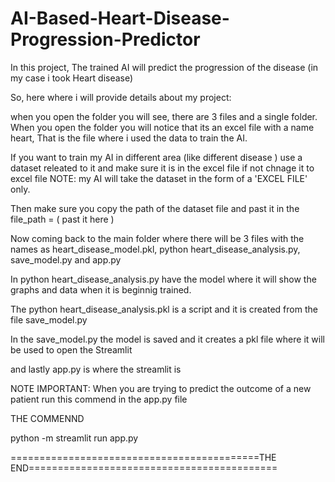 # AI-Based-Heart-Disease-Progression-Predictor

In this project, The trained AI will predict the progression of the disease (in my case i took Heart disease)

So, here where i will provide details about my project:

when you open the folder you will see, there are 3 files and a single folder. When you open the folder you will notice that its an excel file with a name heart, That is the file where i used the data to train the AI.

If you want to train my AI in different area (like different disease ) use a dataset releated to it and make sure it is in the excel file if not chnage it to excel file NOTE: my AI will take the dataset in the form of a 'EXCEL FILE' only.

Then make sure you copy the path of the dataset file and past it in the file_path = ( past it here )

Now coming back to the main folder where there will be 3 files with the names as heart_disease_model.pkl, python heart_disease_analysis.py, save_model.py and app.py

In python heart_disease_analysis.py have the model where it will show the graphs and data when it is beginnig trained.

The python heart_disease_analysis.pkl is a script and it is created from the file save_model.py

In the save_model.py the model is saved and it creates a pkl file where it will be used to open the Streamlit

and lastly app.py is where the streamlit is

NOTE IMPORTANT: When you are trying to predict the outcome of a new patient run this commend in the app.py file

THE COMMENND

python -m streamlit run app.py

===========================================THE END===========================================

